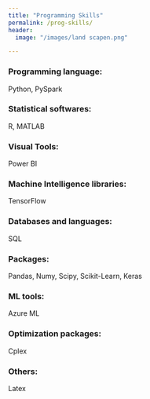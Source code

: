 ```yaml
---
title: "Programming Skills"
permalink: /prog-skills/
header:
  image: "/images/land scapen.png"

---
```


### Programming language:
Python, PySpark

### Statistical softwares:
R, MATLAB

### Visual Tools:
Power BI

### Machine Intelligence libraries:
TensorFlow

### Databases and languages:
SQL


### Packages:
Pandas, Numy, Scipy, Scikit-Learn, Keras

### ML tools:
Azure ML

### Optimization packages:
Cplex

### Others:
Latex
